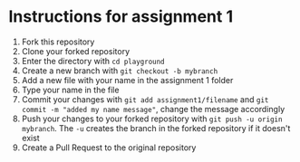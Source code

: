 # Instructions for assignment 1

1. Fork this repository
2. Clone your forked repository
3. Enter the directory with `cd playground`
4. Create a new branch with `git checkout -b mybranch`
5. Add a new file with your name in the assignment 1 folder
6. Type your name in the file
7. Commit your changes with `git add assignment1/filename` and `git commit -m "added my name message"`, change the message accordingly
8. Push your changes to your forked repository with `git push -u origin mybranch`. The `-u` creates the branch in the forked repository if it doesn't exist
9. Create a Pull Request to the original repository
